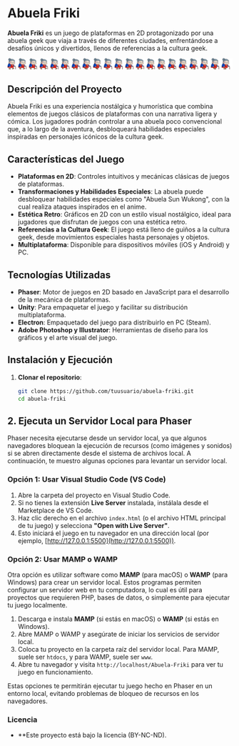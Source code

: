 # Abuela Friki

**Abuela Friki** es un juego de plataformas en 2D protagonizado por una abuela geek que viaja a través de diferentes ciudades, enfrentándose a desafíos únicos y divertidos, llenos de referencias a la cultura geek.

![Mi imagen](assets/abuelaAndar.png "Sprite Abuela andando")


## Descripción del Proyecto

Abuela Friki es una experiencia nostálgica y humorística que combina elementos de juegos clásicos de plataformas con una narrativa ligera y cómica. Los jugadores podrán controlar a una abuela poco convencional que, a lo largo de la aventura, desbloqueará habilidades especiales inspiradas en personajes icónicos de la cultura geek.

## Características del Juego

- **Plataformas en 2D**: Controles intuitivos y mecánicas clásicas de juegos de plataformas.
- **Transformaciones y Habilidades Especiales**: La abuela puede desbloquear habilidades especiales como "Abuela Sun Wukong", con la cual realiza ataques inspirados en el anime.
- **Estética Retro**: Gráficos en 2D con un estilo visual nostálgico, ideal para jugadores que disfrutan de juegos con una estética retro.
- **Referencias a la Cultura Geek**: El juego está lleno de guiños a la cultura geek, desde movimientos especiales hasta personajes y objetos.
- **Multiplataforma**: Disponible para dispositivos móviles (iOS y Android) y PC.

## Tecnologías Utilizadas

- **Phaser**: Motor de juegos en 2D basado en JavaScript para el desarrollo de la mecánica de plataformas.
- **Unity**: Para empaquetar el juego y facilitar su distribución multiplataforma.
- **Electron**: Empaquetado del juego para distribuirlo en PC (Steam).
- **Adobe Photoshop y Illustrator**: Herramientas de diseño para los gráficos y el arte visual del juego.

## Instalación y Ejecución

1. **Clonar el repositorio**:
   ```bash
   git clone https://github.com/tuusuario/abuela-friki.git
   cd abuela-friki
   
## 2. Ejecuta un Servidor Local para Phaser

Phaser necesita ejecutarse desde un servidor local, ya que algunos navegadores bloquean la ejecución de recursos (como imágenes y sonidos) si se abren directamente desde el sistema de archivos local. A continuación, te muestro algunas opciones para levantar un servidor local.

### Opción 1: Usar Visual Studio Code (VS Code)

1. Abre la carpeta del proyecto en Visual Studio Code.
2. Si no tienes la extensión **Live Server** instalada, instálala desde el Marketplace de VS Code.
3. Haz clic derecho en el archivo `index.html` (o el archivo HTML principal de tu juego) y selecciona **"Open with Live Server"**.
4. Esto iniciará el juego en tu navegador en una dirección local (por ejemplo, [http://127.0.0.1:5500](http://127.0.0.1:5500)).

### Opción 2: Usar MAMP o WAMP

Otra opción es utilizar software como **MAMP** (para macOS) o **WAMP** (para Windows) para crear un servidor local. Estos programas permiten configurar un servidor web en tu computadora, lo cual es útil para proyectos que requieren PHP, bases de datos, o simplemente para ejecutar tu juego localmente.

1. Descarga e instala **MAMP** (si estás en macOS)  o **WAMP** (si estás en Windows).
2. Abre MAMP o WAMP y asegúrate de iniciar los servicios de servidor local.
3. Coloca tu proyecto en la carpeta raíz del servidor local. Para MAMP, suele ser `htdocs`, y para WAMP, suele ser `www`.
4. Abre tu navegador y visita `http://localhost/Abuela-Friki` para ver tu juego en funcionamiento.

Estas opciones te permitirán ejecutar tu juego hecho en Phaser en un entorno local, evitando problemas de bloqueo de recursos en los navegadores.

### Licencia 

- **Este proyecto está bajo la licencia (BY-NC-ND).

